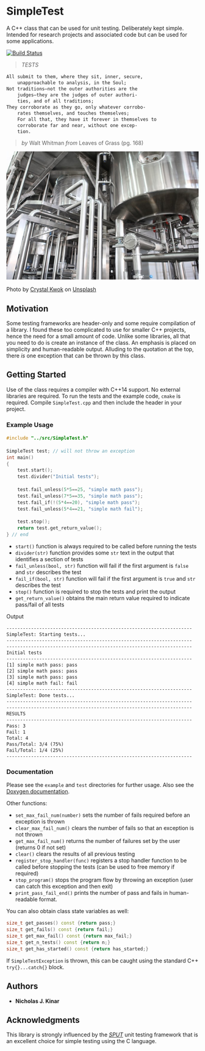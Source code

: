 # SimpleTest

A C++ class that can be used for unit testing.  Deliberately kept simple.
Intended for research projects and associated code but can be used for
some applications.

[![Build Status](https://travis-ci.com/nkinar/SimpleTest.svg?branch=master)](https://travis-ci.com/nkinar/SimpleTest)

> *TESTS*
```
All submit to them, where they sit, inner, secure,
	unapproachable to analysis, in the Soul;
Not traditions—not the outer authorities are the
	judges—they are the judges of outer authori-
	ties, and of all traditions;
They corroborate as they go, only whatever corrobo-
	rates themselves, and touches themselves;
	For all that, they have it forever in themselves to
	corroborate far and near, without one excep-
	tion.
```
> *by* Walt Whitman *from* Leaves of Grass (pg. 168)


![Photo](./images/crystal-kwok-xD5SWy7hMbw-unsplash.jpg)

Photo by [Crystal Kwok](https://unsplash.com/@spacexuan?utm_medium=referral&amp;utm_campaign=photographer-credit&amp;utm_content=creditBadge) on [Unsplash](https://unsplash.com/)


## Motivation

Some testing frameworks are header-only and some require compilation of a library.  I found these
too complicated to use for smaller C++ projects, hence the need for a small amount of code.
Unlike some libraries, all that you need to do is create an instance of the class.  An emphasis
is placed on simplicity and human-readable output.  Alluding to the quotation at the top,
there *is* one exception that can be thrown by this class.

## Getting Started

Use of the class requires a compiler with C++14 support. No external libraries are required.
To run the tests and the example code, `cmake` is required.  Compile `SimpleTest.cpp` and
then include the header in your project.

### Example Usage

```C++
#include "../src/SimpleTest.h"

SimpleTest test; // will not throw an exception
int main()
{
	test.start();
	test.divider("Initial tests");

	test.fail_unless(5*5==25, "simple math pass");
	test.fail_unless(7*5==35, "simple math pass");
	test.fail_if(!(5*4==20), "simple math pass");
	test.fail_unless(5*4==21, "simple math fail");

	test.stop();
	return test.get_return_value();
} // end
```
* `start()` function is always required to be called before running the tests
* `divider(str)` function provides some `str` text in the output that identifies a section of tests
* `fail_unless(bool, str)` function will fail if the first argument is `false` and `str` describes the test
* `fail_if(bool, str)` function will fail if the first argument is `true` and `str` describes the test
* `stop()` function is required to stop the tests and print the output
* `get_return_value()` obtains the main return value required to indicate pass/fail of all tests

Output
```
--------------------------------------------------------------------
SimpleTest: Starting tests...
--------------------------------------------------------------------
--------------------------------------------------------------------
Initial tests
--------------------------------------------------------------------
[1] simple math pass: pass
[2] simple math pass: pass
[3] simple math pass: pass
[4] simple math fail: fail
--------------------------------------------------------------------
SimpleTest: Done tests...
--------------------------------------------------------------------
--------------------------------------------------------------------
RESULTS
--------------------------------------------------------------------
Pass: 3
Fail: 1
Total: 4
Pass/Total: 3/4 (75%)
Fail/Total: 1/4 (25%)
--------------------------------------------------------------------
```

### Documentation

Please see the `example` and `test` directories for further usage.
Also see the [Doxygen documentation](https://nkinar.github.io/SimpleTest/).

Other functions:
* `set_max_fail_num(number)` sets the number of fails required before an exception is thrown
* `clear_max_fail_num()`  clears the number of fails so that an exception is not thrown
* `get_max_fail_num()`    returns the number of failures set by the user (returns 0 if not set)
* `clear()`               clears the results of all previous testing
* `register_stop_handler(func)` registers a stop handler function to be called before stopping the tests (can be used to free memory if required)
* `stop_program()`      stops the program flow by throwing an exception (user can catch this exception and then exit)
* `print_pass_fail_end()` prints the number of pass and fails in human-readable format.

You can also obtain class state variables as well:

```C++
size_t get_passes() const {return pass;}
size_t get_fails() const {return fail;}
size_t get_max_fail() const {return max_fail;}
size_t get_n_tests() const {return n;}
size_t get_has_started() const {return has_started;}
```
If `SimpleTestException` is thrown, this can be caught using the standard C++ `try{}...catch{}` block.

## Authors

* **Nicholas J. Kinar**

## Acknowledgments
This library is strongly influenced by the
[*SPUT*](https://www.use-strict.de/sput-unit-testing/) unit testing framework
that is an excellent choice for simple testing using the C language.
